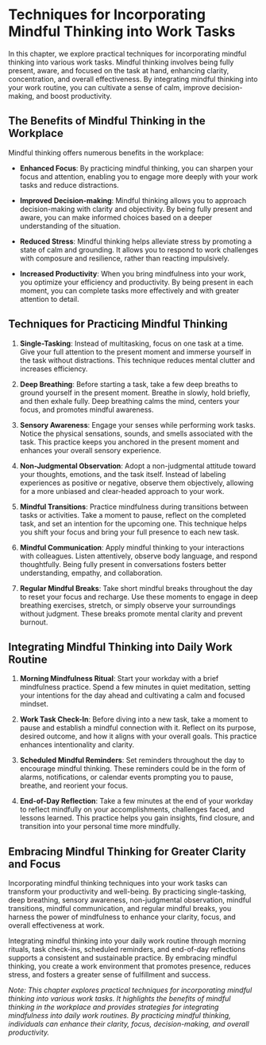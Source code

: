 Techniques for Incorporating Mindful Thinking into Work Tasks
======================================================================

In this chapter, we explore practical techniques for incorporating mindful thinking into various work tasks. Mindful thinking involves being fully present, aware, and focused on the task at hand, enhancing clarity, concentration, and overall effectiveness. By integrating mindful thinking into your work routine, you can cultivate a sense of calm, improve decision-making, and boost productivity.

The Benefits of Mindful Thinking in the Workplace
-------------------------------------------------

Mindful thinking offers numerous benefits in the workplace:

* **Enhanced Focus**: By practicing mindful thinking, you can sharpen your focus and attention, enabling you to engage more deeply with your work tasks and reduce distractions.

* **Improved Decision-making**: Mindful thinking allows you to approach decision-making with clarity and objectivity. By being fully present and aware, you can make informed choices based on a deeper understanding of the situation.

* **Reduced Stress**: Mindful thinking helps alleviate stress by promoting a state of calm and grounding. It allows you to respond to work challenges with composure and resilience, rather than reacting impulsively.

* **Increased Productivity**: When you bring mindfulness into your work, you optimize your efficiency and productivity. By being present in each moment, you can complete tasks more effectively and with greater attention to detail.

Techniques for Practicing Mindful Thinking
------------------------------------------

1. **Single-Tasking**: Instead of multitasking, focus on one task at a time. Give your full attention to the present moment and immerse yourself in the task without distractions. This technique reduces mental clutter and increases efficiency.

2. **Deep Breathing**: Before starting a task, take a few deep breaths to ground yourself in the present moment. Breathe in slowly, hold briefly, and then exhale fully. Deep breathing calms the mind, centers your focus, and promotes mindful awareness.

3. **Sensory Awareness**: Engage your senses while performing work tasks. Notice the physical sensations, sounds, and smells associated with the task. This practice keeps you anchored in the present moment and enhances your overall sensory experience.

4. **Non-Judgmental Observation**: Adopt a non-judgmental attitude toward your thoughts, emotions, and the task itself. Instead of labeling experiences as positive or negative, observe them objectively, allowing for a more unbiased and clear-headed approach to your work.

5. **Mindful Transitions**: Practice mindfulness during transitions between tasks or activities. Take a moment to pause, reflect on the completed task, and set an intention for the upcoming one. This technique helps you shift your focus and bring your full presence to each new task.

6. **Mindful Communication**: Apply mindful thinking to your interactions with colleagues. Listen attentively, observe body language, and respond thoughtfully. Being fully present in conversations fosters better understanding, empathy, and collaboration.

7. **Regular Mindful Breaks**: Take short mindful breaks throughout the day to reset your focus and recharge. Use these moments to engage in deep breathing exercises, stretch, or simply observe your surroundings without judgment. These breaks promote mental clarity and prevent burnout.

Integrating Mindful Thinking into Daily Work Routine
----------------------------------------------------

1. **Morning Mindfulness Ritual**: Start your workday with a brief mindfulness practice. Spend a few minutes in quiet meditation, setting your intentions for the day ahead and cultivating a calm and focused mindset.

2. **Work Task Check-In**: Before diving into a new task, take a moment to pause and establish a mindful connection with it. Reflect on its purpose, desired outcome, and how it aligns with your overall goals. This practice enhances intentionality and clarity.

3. **Scheduled Mindful Reminders**: Set reminders throughout the day to encourage mindful thinking. These reminders could be in the form of alarms, notifications, or calendar events prompting you to pause, breathe, and reorient your focus.

4. **End-of-Day Reflection**: Take a few minutes at the end of your workday to reflect mindfully on your accomplishments, challenges faced, and lessons learned. This practice helps you gain insights, find closure, and transition into your personal time more mindfully.

Embracing Mindful Thinking for Greater Clarity and Focus
--------------------------------------------------------

Incorporating mindful thinking techniques into your work tasks can transform your productivity and well-being. By practicing single-tasking, deep breathing, sensory awareness, non-judgmental observation, mindful transitions, mindful communication, and regular mindful breaks, you harness the power of mindfulness to enhance your clarity, focus, and overall effectiveness at work.

Integrating mindful thinking into your daily work routine through morning rituals, task check-ins, scheduled reminders, and end-of-day reflections supports a consistent and sustainable practice. By embracing mindful thinking, you create a work environment that promotes presence, reduces stress, and fosters a greater sense of fulfillment and success.

*Note: This chapter explores practical techniques for incorporating mindful thinking into various work tasks. It highlights the benefits of mindful thinking in the workplace and provides strategies for integrating mindfulness into daily work routines. By practicing mindful thinking, individuals can enhance their clarity, focus, decision-making, and overall productivity.*
